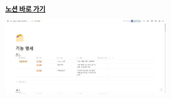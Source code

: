 ## [**노션 바로 가기**](https://silent-faucet-40c.notion.site/9050719efa2e4e80840cb1ccd6e7d1a2)

![](Forest_docs_assets/2023-04-19-12-20-50-image.png)
